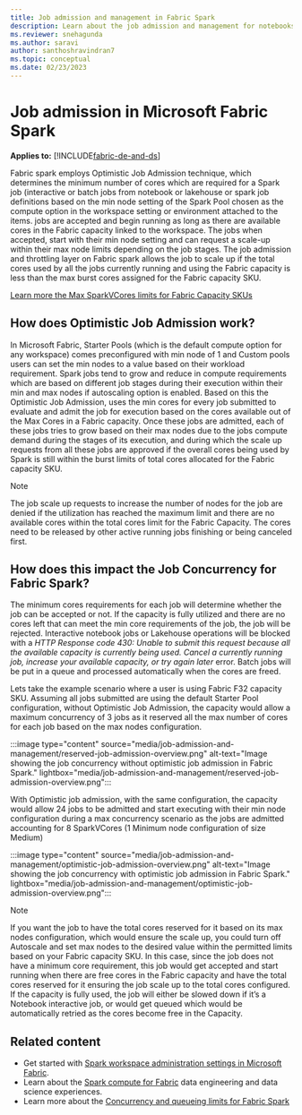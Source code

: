 ```yaml
---
title: Job admission and management in Fabric Spark
description: Learn about the job admission and management for notebooks, Spark job definitions, and lakehouse jobs in Fabric.
ms.reviewer: snehagunda
ms.author: saravi
author: santhoshravindran7
ms.topic: conceptual
ms.date: 02/23/2023
---
```

# Job admission in Microsoft Fabric Spark

**Applies to:** [!INCLUDE[fabric-de-and-ds](includes/fabric-de-ds.md)]

Fabric spark employs Optimistic Job Admission technique, which determines the minimum number of cores which are required for a Spark job (interactive or batch jobs from notebook or lakehouse or spark job definitions based on the min node setting of the Spark Pool chosen as the compute option in the workspace setting or environment attached to the items.  jobs are accepted and begin running as long as there are available cores in the Fabric capacity linked to the workspace. The jobs when accepted, start with their min node setting and can request a scale-up within their max node limits depending on the job stages. The job admission and throttling layer on Fabric spark allows the job to scale up if the total cores used by all the jobs currently running and using the Fabric capacity is less than the max burst cores assigned for the Fabric capacity SKU. 

[Learn more the Max SparkVCores limits for Fabric Capacity SKUs](spark-job-concurrency-and-queueing.md)

## How does Optimistic Job Admission work?

In Microsoft Fabric, Starter Pools (which is the default compute option for any workspace) comes preconfigured with min node of 1 and Custom pools users can set the min nodes to a value based on their workload requirement. Spark jobs tend to grow and reduce in compute requirements which are based on different job stages during their execution within their min and max nodes if autoscaling option is enabled. Based on this the Optimistic Job Admission, uses the min cores for every job submitted to evaluate and admit the job for execution based on the cores available out of the Max Cores in a Fabric capacity.  Once these jobs are admitted, each of these jobs tries to grow based on their max nodes due to the jobs compute demand during the stages of its execution, and during which the scale up requests from all these jobs are approved if the overall cores being used by Spark is still within the burst limits of total cores allocated for the Fabric capacity SKU. 

> [!NOTE]
> The job scale up requests to increase the number of nodes for the job are denied if the utilization has reached the maximum limit and there are no available cores within the total cores limit for the Fabric Capacity. The cores need to be released by other active running jobs finishing or being canceled first.

## How does this impact the Job Concurrency for Fabric Spark? 
The minimum cores requirements for each job will determine whether the job can be accepted or not. If the capacity is fully utilized and there are no cores left that can meet the min core requirements of the job, the job will be rejected. Interactive notebook jobs or Lakehouse operations will be blocked with a *HTTP Response code 430: Unable to submit this request because all the available capacity is currently being used. Cancel a currently running job, increase your available capacity, or try again later* error. Batch jobs will be put in a queue and processed automatically when the cores are freed.

Lets take the example scenario where a user is using Fabric F32 capacity SKU. Assuming all jobs submitted are using the default Starter Pool configuration, without Optimistic Job Admission, the capacity would allow a maximum concurrency of 3 jobs as it reserved all the max number of cores for each job based on the max nodes configuration.

:::image type="content" source="media/job-admission-and-management/reserved-job-admission-overview.png" alt-text="Image showing the job concurrency without optimistic job admission in Fabric Spark." lightbox="media/job-admission-and-management/reserved-job-admission-overview.png":::

With Optimistic job admission, with the same configuration, the capacity would allow 24 jobs to be admitted and start executing with their min node configuration during a max concurrency scenario as the jobs are admitted accounting for 8 SparkVCores (1 Minimum node configuration of size Medium)

:::image type="content" source="media/job-admission-and-management/optimistic-job-admission-overview.png" alt-text="Image showing the job concurrency with optimistic job admission in Fabric Spark." lightbox="media/job-admission-and-management/optimistic-job-admission-overview.png":::


> [!NOTE]
> If you want the job to have the total cores reserved for it based on its max nodes configuration, which would ensure the scale up, you could turn off Autoscale and set max nodes to the desired value within the permitted limits based on your Fabric capacity SKU. In this case, since the job does not have a minimum core requirement, this job would get accepted and start running when there are free cores in the Fabric capacity and have the total cores reserved for it ensuring the job scale up to the total cores configured. If the capacity is fully used, the job will either be slowed down if it’s a Notebook interactive job, or would get queued which would be automatically retried as the cores become free in the Capacity.

## Related content

- Get started with [Spark workspace administration settings in Microsoft Fabric](workspace-admin-settings.md).
- Learn about the [Spark compute for Fabric](spark-compute.md) data engineering and data science experiences.
- Learn more about the [Concurrency and queueing limits for Fabric Spark](spark-job-concurrency-and-queueing.md)
